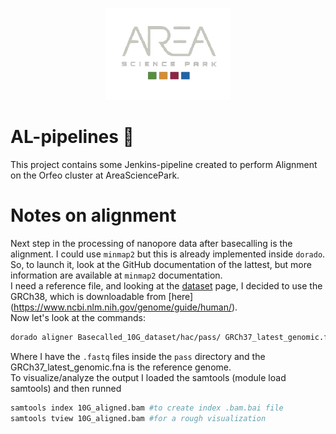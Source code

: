 <p align="center">
  <img src="docs/assets/logo-area.png" alt="Area logo" width="200"/>
</p>

# AL-pipelines 🧬 
This project contains some Jenkins-pipeline created to perform Alignment on the Orfeo cluster at AreaSciencePark.

# Notes on alignment

Next step in the processing of nanopore data after basecalling is the alignment. I could use `minmap2` but this is already implemented inside `dorado`. So, to launch it, look at the GitHub documentation of the lattest, but more information are available at `minmap2` documentation.  
I need a reference file, and looking at the [dataset](https://42basepairs.com/browse/s3/ont-open-data/cliveome_kit14_2022.05/gdna/flowcells/ONLA29134/20220510_1127_5H_PAM63974_a5e7a202/aligned?file=read_processor_log-2022-05-16_09-11-04.log&preview=contents) page, I decided to use the GRCh38, which is downloadable from [here] (https://www.ncbi.nlm.nih.gov/genome/guide/human/).  
Now let's look at the commands:
```bash 
dorado aligner Basecalled_10G_dataset/hac/pass/ GRCh37_latest_genomic.fna > 10G_aligned.bam
```
Where I have the `.fastq` files inside the `pass` directory and the GRCh37_latest_genomic.fna is the reference genome.  
To visualize/analyze the output I loaded the samtools (module load samtools) and then runned
```bash
samtools index 10G_aligned.bam #to create index .bam.bai file
samtools tview 10G_aligned.bam #for a rough visualization
```